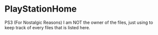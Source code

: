 # PlayStationHome
PS3 (For Nostalgic Reasons)
I am NOT the owner of the files, just using to keep track of every files that is listed here.
